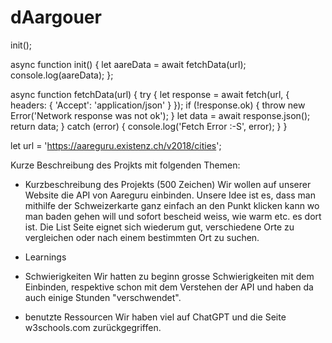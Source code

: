 # dAargouer

init();

async function init() {
    let aareData = await fetchData(url);
    console.log(aareData);
};


async function fetchData(url) {
    try {
        let response = await fetch(url, {
            headers: {
                'Accept': 'application/json'
            }
        });
        if (!response.ok) {
            throw new Error('Network response was not ok');
        }
        let data = await response.json();
        return data;
    }
    catch (error) {
        console.log('Fetch Error :-S', error);
    }
}

let url = 'https://aareguru.existenz.ch/v2018/cities';



Kurze Beschreibung des Projkts mit folgenden Themen:
- Kurzbeschreibung des Projekts (500 Zeichen)
Wir wollen auf unserer Website die API von Aareguru einbinden. Unsere Idee ist es, dass man mithilfe der Schweizerkarte ganz einfach an den Punkt klicken kann wo man baden gehen will und sofort bescheid weiss, wie warm etc. es dort ist. Die List Seite eignet sich wiederum gut, verschiedene Orte zu vergleichen oder nach einem bestimmten Ort zu suchen. 

- Learnings
- Schwierigkeiten
Wir hatten zu beginn grosse Schwierigkeiten mit dem Einbinden, respektive schon mit dem Verstehen der API und haben da auch einige Stunden "verschwendet".

- benutzte Ressourcen
Wir haben viel auf ChatGPT und die Seite w3schools.com zurückgegriffen. 

